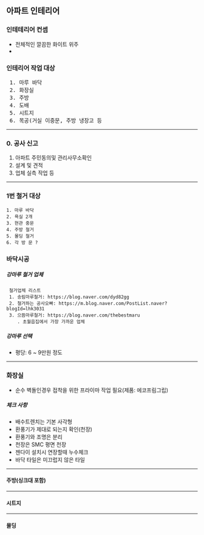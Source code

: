 ## 아파트 인테리어
### 인테테리어 컨셉
* 전체적인 깔끔한 화이트 위주
* 

### 인테리어 작업 대상
<PRE>
 1. 마루 바닥
 2. 화장실
 3. 주방
 4. 도배
 5. 시트지
 6. 목공(거실 이중문, 주방 냉장고 등
</PRE>

--------
### 0. 공사 신고
1. 아파트 주민동의및 관리사무소확인
2. 설계 및 견적 
3. 업체 실측 작업 등
-------- 
### 1번 철거 대상
```
1. 마루 바닥
2. 욕실 2개
3. 현관 중문
4. 주방 철거
5. 몰딩 철거
6. 각 방 문 ?
```

### 바닥시공
##### 강마루 철거 업체
```
 철거업체 리스트
 1. 송림마루철거: https://blog.naver.com/dyd82gg
 2. 철거하는 공사오빠: https://m.blog.naver.com/PostList.naver?blogId=lhk3031
 3. 으뜸마루철거: https://blog.naver.com/thebestmaru
    . 초월읍집에서 가장 가까운 업체
```


##### 강마루 선택
* 평당: 6 ~ 9만원 정도

--------


### 화장실
* 순수 벽돌인경우 접착을 위한 프라이마 작업 필요(제품: 에코프림그립)


##### 체크 사항
* 배수트렌치는 기본 사각형
* 환풍기가 제대로 되는지 확인(천장)
* 환풍기와 조명은 분리
* 천장은 SMC 평면 천장
* 젠다이 설치시 연장할때 누수체크
* 바닥 타일은 미끄럽지 않은 타일

---------------

#### 주방(싱크대 포함)

--------

#### 시트지

--------

#### 몰딩
